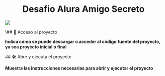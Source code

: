 <h1 align="center"> Desafio Alura Amigo Secreto </h1>
<p align="left">
   <img src="https://img.shields.io/badge/STATUS-%20FINALIZADO-green">
   </p>
\## 📁 Acceso al proyecto

**Indica cómo se puede descargar o acceder al código fuente del proyecto, ya sea proyecto inicial o final**

\## 🛠️ Abre y ejecuta el proyecto

**Muestra las instrucciones necesarias para abrir y ejecutar el proyecto**
